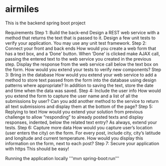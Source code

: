 # airmiles
This is the backend spring boot project

Requirements
Step 1: Build the back-end
Design a REST web service with a method that returns the text that is passed to it.
Design a few unit tests to verify your application. You may use any unit test framework.
Step 2: Connect your front and back ends
How would you create a web form that has a text box, and a ‘Done’ button. When ‘Done’ is clicked make AJAX call, passing the entered text to the web service you created in the previous step. Display the response from the web service call below the text box on the form.
How would you extend your tests to verify new components? 
Step 3: Bring in the database
How would you extend your web service to add a method to store text passed from the form into the database using design patterns where appropriate? In addition to saving the text, store the date and time when the data was saved.
Step 4: Include the user info
How would you extend the form to capture the user name and a list of all the submissions by user? Can you add another method to the service to return all text submissions and display them at the bottom of the page? 
Step 5: Replying to text
How would you extend your solution from previous challenge to allow “responding” to already posted texts and display responses, indented, below the related text entry? 
As always, extend your tests.
Step 6: Capture more data
How would you capture user’s location (user enters the city) on the form. For every post, include city, city’s latitude and longitude and current temperature. How would you display this information on the form, next to each post? 
Step 7: Secure your application with https
This should be easy!


Running the application locally
'''mvn spring-boot:run'''

